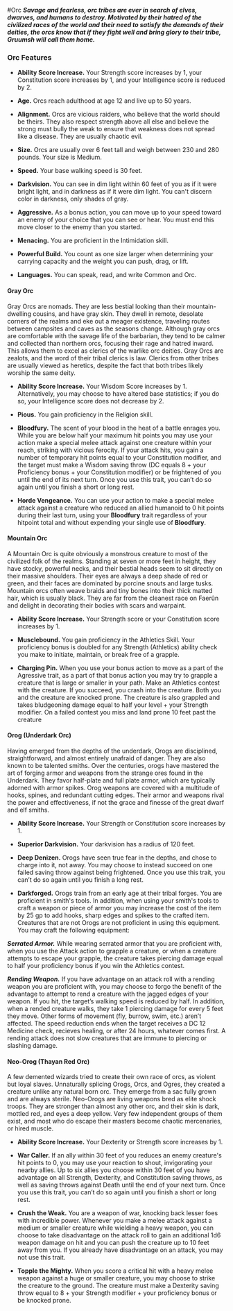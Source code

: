 #Orc
***Savage and fearless, orc tribes are ever in search of elves, dwarves, and humans to destroy. Motivated by their hatred of the civilized races of the world and their need to satisfy the demands of their deities, the orcs know that if they fight well and bring glory to their tribe, Gruumsh will call them home.***

### Orc Features
- **Ability Score Increase.** Your Strength score increases by 1, your Constitution score increases by 1, and your Intelligence score is reduced by 2.

- **Age.** Orcs reach adulthood at age 12 and live up to 50 years.

- **Alignment.** Orcs are vicious raiders, who believe that the world should be theirs. They also respect strength above all else and believe the strong must bully the weak to ensure that weakness does not spread like a disease. They are usually chaotic evil.

- **Size.** Orcs are usually over 6 feet tall and weigh between 230 and 280 pounds. Your size is Medium.

- **Speed.** Your base walking speed is 30 feet.

- **Darkvision.** You can see in dim light within 60 feet of you as if it were bright light, and in darkness as if it were dim light. You can't discern color in darkness, only shades of gray.

- **Aggressive.** As a bonus action, you can move up to your speed toward an enemy of your choice that you can see or hear. You must end this move closer to the enemy than you started.

- **Menacing.** You are proficient in the Intimidation skill.

- **Powerful Build.** You count as one size larger when determining your carrying capacity and the weight you can push, drag, or lift.

- **Languages.** You can speak, read, and write Common and Orc.

#### Gray Orc
Gray Orcs are nomads. They are less bestial looking than their mountain-dwelling cousins, and have gray skin. They dwell in remote, desolate corners of the realms and eke out a meager existence, traveling routes between campsites and caves as the seasons change. Although gray orcs are comfortable with the savage life of the barbarian, they tend to be calmer and collected than northern orcs, focusing their rage and hatred inward. This allows them to excel as clerics of the warlike orc deities. Gray Orcs are zealots, and the word of their tribal clerics is law. Clerics from other tribes are usually viewed as heretics, despite the fact that both tribes likely worship the same deity.

- **Ability Score Increase.** Your Wisdom Score increases by 1. Alternatively, you may choose to have altered base statistics; if you do so, your Intelligence score does not decrease by 2.

- **Pious.** You gain proficiency in the Religion skill.

- **Bloodfury.** The scent of your blood in the heat of a battle enrages you. While you are below half your maximum hit points you may use your action make a special melee attack against one creature within your reach, striking with vicious ferocity. If your attack hits, you gain a number of temporary hit points equal to your Constitution modifier, and the target must make a Wisdom saving throw (DC equals 8 + your Proficiency bonus + your Constitution modifier) or be frightened of you until the end of its next turn.
Once you use this trait, you can’t do so again until you finish a short or long rest.

- **Horde Vengeance.** You can use your action to make a special melee attack against a creature who reduced an allied humanoid to 0 hit points during their last turn, using your **Bloodfury** trait regardless of your hitpoint total and without expending your single use of **Bloodfury**.

#### Mountain Orc
A Mountain Orc is quite obviously a monstrous creature to most of the civilized folk of the realms. Standing at seven or more feet in height, they have stocky, powerful necks, and their bestial heads seem to sit directly on their massive shoulders. Their eyes are always a deep shade of red or green, and their faces are dominated by porcine snouts and large tusks. Mountain orcs often weave braids and tiny bones into their thick matted hair, which is usually black. They are far from the cleanest race on Faerûn and delight in decorating their bodies with scars and warpaint.

- **Ability Score Increase.** Your Strength score or your Constitution score increases by 1.

- **Musclebound.** You gain proficiency in the Athletics Skill. Your proficiency bonus is doubled for any Strength (Athletics) ability check you make to initiate, maintain, or break free of a grapple.

- **Charging Pin.** When you use your bonus action to move as a part of the Agressive trait, as a part of that bonus action you may try to grapple a creature that is large or smaller in your path. Make an Athletics contest with the creature. If you succeed, you crash into the creature. Both you and the creature are knocked prone. The creature is also grappled and takes bludgeoning damage equal to half your level + your Strength modifier. On a failed contest you miss and land prone 10 feet past the creature

#### Orog (Underdark Orc)
Having emerged from the depths of the underdark, Orogs are disciplined, straightforward, and almost entirely unafraid of danger. They are also known to be talented smiths. Over the centuries, orogs have mastered the art of forging armor and weapons from the strange ores found in the Underdark. They favor half-plate and full plate armor, which are typically adorned with armor spikes. Orog weapons are covered with a multitude of hooks, spines, and redundant cutting edges. Their armor and weapons rival the power and effectiveness, if not the grace and finesse of the great dwarf and elf smiths.

- **Ability Score Increase.** Your Strength or Constitution score increases by 1.

- **Superior Darkvision.** Your darkvision has a radius of 120 feet.

- **Deep Denizen.** Orogs have seen true fear in the depths, and chose to charge into it, not away. You may choose to instead succeed on one failed saving throw against being frightened. Once you use this trait, you can’t do so again until you finish a long rest.

- **Darkforged.** Orogs train from an early age at their tribal forges. You are proficient in smith's tools. In addition, when using your smith's tools to craft a weapon or piece of armor you may increase the cost of the item by 25 gp to add hooks, sharp edges and spikes to the crafted item. Creatures that are not Orogs are not proficient in using this equipment. You may craft the following equipment:

***Serrated Armor.*** While wearing serrated armor that you are proficient with, when you use the Attack action to grapple a creature, or when a creature attempts to escape your grapple, the creature takes piercing damage equal to half your proficiency bonus if you win the Athletics contest.

***Rending Weapon.*** If you have advantage on an attack roll with a rending weapon you are proficient with, you may choose to forgo the benefit of the advantage to attempt to rend a creature with the jagged edges of your weapon. If you hit, the target’s walking speed is reduced by half.
In addition, when a rended creature walks, they take 1 piercing damage for every 5 feet they move. Other forms of movement (fly, burrow, swim, etc.) aren’t affected. The speed reduction ends when the target receives a DC 12 Medicine check, recieves healing, or after 24 hours, whatever comes first. A rending attack does not slow creatures that are immune to piercing or slashing damage.

#### Neo-Orog (Thayan Red Orc)
A few demented wizards tried to create their own race of orcs, as violent but loyal slaves. Unnaturally splicing Orogs, Orcs, and Ogres, they created a creature unlike any natural born orc. They emerge from a sac fully grown and are always sterile. Neo-Orogs are living weapons bred as elite shock troops. They are stronger than almost any other orc, and their skin is dark, mottled red, and eyes a deep yellow. Very few independent groups of them exist, and most who do escape their masters become chaotic mercenaries, or hired muscle.

- **Ability Score Increase.** Your Dexterity or Strength score increases by 1.

- **War Caller.** If an ally within 30 feet of you reduces an enemy creature's hit points to 0, you may use your reaction to shout, invigorating your nearby allies. Up to six allies you choose within 30 feet of you have advantage on all Strength, Dexterity, and Constitution saving throws, as well as saving throws against Death until the end of your next turn. Once you use this trait, you can’t do so again until you finish a short or long rest.

- **Crush the Weak.** You are a weapon of war, knocking back lesser foes with incredible power. Whenever you make a melee attack against a medium or smaller creature while wielding a heavy weapon, you can choose to take disadvantage on the attack roll to gain an additional 1d6 weapon damage on hit and you can push the creature up to 10 feet away from you. If you already have disadvantage on an attack, you may not use this trait.

- **Topple the Mighty.** When you score a critical hit with a heavy melee weapon against a huge or smaller creature, you may choose to strike the creature to the ground. The creature must make a Dexterity saving throw equal to 8 + your Strength modifier + your proficiency bonus or be knocked prone.